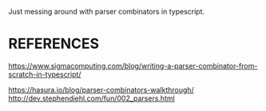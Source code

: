 Just messing around with parser combinators in typescript.

# REFERENCES
https://www.sigmacomputing.com/blog/writing-a-parser-combinator-from-scratch-in-typescript/

https://hasura.io/blog/parser-combinators-walkthrough/
http://dev.stephendiehl.com/fun/002_parsers.html

